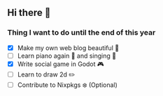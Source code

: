 ## Hi there 👋

### Thing I want to do until the end of this year

- [x] Make my own web blog beautiful 💮
- [ ] Learn piano again 🎹 and singing 🎤
- [x] Write social game in Godot 🎮
- [ ] Learn to draw 2d ✏️
- [ ] Contribute to Nixpkgs ❄️ (Optional)
